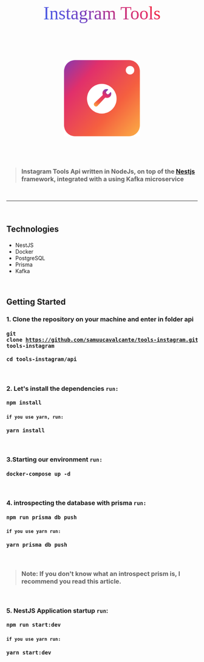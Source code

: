 <div style="display: flex; justify-content: space-between; align-items: center; flex-direction: column; font-family: JetBrains Mono; font-size: 3rem;">

<p  style="
  background: -webkit-linear-gradient(45deg, #405de6, #5851db, #833ab4, #c13584, #e1306c, #fd1d1d);
  -webkit-background-clip: text;
  -webkit-text-fill-color: transparent;" >Instagram Tools<p>
<img src=".github/assets/insta-tools.png" alt="MarineGEO circle logo" style="height: 200px; width:200px;"/>
</div>

> ### <span style="font-size: 1rem;">Instagram Tools Api written in NodeJs, on top of the [Nestjs](https://nestjs.com/) framework, integrated with a using Kafka microservice</span>

&nbsp;

---

&nbsp;

## <p >Technologies<p>

<ul>
  <li>NestJS</li>  
  <li >Docker</li>
  <li>PostgreSQL</li>
  <li>Prisma</li>
  <li>Kafka</li>
</ul>


&nbsp;


## <p >Getting Started<p>
### 1. Clone the repository on your machine and enter in folder **api**
#### <pre>git clone https://github.com/samuucavalcante/tools-instagram.git tools-instagram</pre>
#### <pre>cd tools-instagram/api</pre>
&nbsp;

### 2. Let's install the dependencies <code>run:</code>
#### <pre>npm install</pre>
#### <code>if you use yarn, run:</code>
#### <pre>yarn install</pre>
&nbsp;

### 3.Starting our environment <code>run:</code>
#### 
#### <pre>docker-compose up -d</pre>
&nbsp;

### 4. introspecting the database with prisma <code>run:</code>
#### <pre>npm run prisma db push</pre>
#### <code>if you use yarn run:</code>
#### <pre>yarn prisma db push</pre>

&nbsp;

> ### **Note:**  If you don't know what an introspect prism is, I recommend you read this article.
&nbsp;

### 5. NestJS Application startup <code>run</code>:
#### <pre>npm run start:dev</pre>
#### <code>if you use yarn run:</code>
#### <pre>yarn start:dev</pre>

